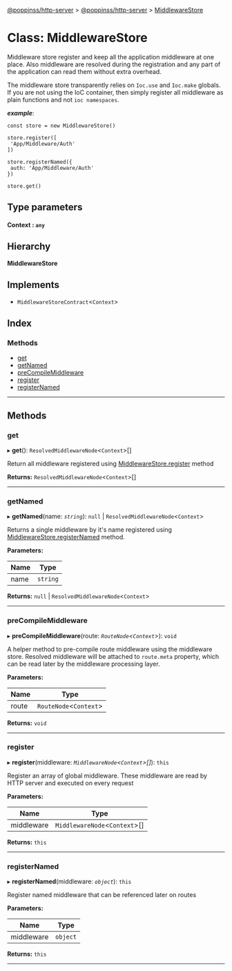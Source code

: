 [@poppinss/http-server](../README.md) > [@poppinss/http-server](../modules/_poppinss_http_server.md) > [MiddlewareStore](../classes/_poppinss_http_server.middlewarestore.md)

# Class: MiddlewareStore

Middleware store register and keep all the application middleware at one place. Also middleware are resolved during the registration and any part of the application can read them without extra overhead.

The middleware store transparently relies on `Ioc.use` and `Ioc.make` globals. If you are not using the IoC container, then simply register all middleware as plain functions and not `ioc namespaces`.

*__example__*:
 ```
const store = new MiddlewareStore()

store.register([
  'App/Middleware/Auth'
])

store.registerNamed({
  auth: 'App/Middleware/Auth'
})

store.get()
```

## Type parameters
#### Context :  `any`
## Hierarchy

**MiddlewareStore**

## Implements

* `MiddlewareStoreContract`<`Context`>

## Index

### Methods

* [get](_poppinss_http_server.middlewarestore.md#get)
* [getNamed](_poppinss_http_server.middlewarestore.md#getnamed)
* [preCompileMiddleware](_poppinss_http_server.middlewarestore.md#precompilemiddleware)
* [register](_poppinss_http_server.middlewarestore.md#register)
* [registerNamed](_poppinss_http_server.middlewarestore.md#registernamed)

---

## Methods

<a id="get"></a>

###  get

▸ **get**(): `ResolvedMiddlewareNode`<`Context`>[]

Return all middleware registered using [MiddlewareStore.register](_poppinss_http_server.middlewarestore.md#register) method

**Returns:** `ResolvedMiddlewareNode`<`Context`>[]

___
<a id="getnamed"></a>

###  getNamed

▸ **getNamed**(name: *`string`*): `null` \| `ResolvedMiddlewareNode`<`Context`>

Returns a single middleware by it's name registered using [MiddlewareStore.registerNamed](_poppinss_http_server.middlewarestore.md#registernamed) method.

**Parameters:**

| Name | Type |
| ------ | ------ |
| name | `string` |

**Returns:** `null` \| `ResolvedMiddlewareNode`<`Context`>

___
<a id="precompilemiddleware"></a>

###  preCompileMiddleware

▸ **preCompileMiddleware**(route: *`RouteNode`<`Context`>*): `void`

A helper method to pre-compile route middleware using the middleware store. Resolved middleware will be attached to `route.meta` property, which can be read later by the middleware processing layer.

**Parameters:**

| Name | Type |
| ------ | ------ |
| route | `RouteNode`<`Context`> |

**Returns:** `void`

___
<a id="register"></a>

###  register

▸ **register**(middleware: *`MiddlewareNode`<`Context`>[]*): `this`

Register an array of global middleware. These middleware are read by HTTP server and executed on every request

**Parameters:**

| Name | Type |
| ------ | ------ |
| middleware | `MiddlewareNode`<`Context`>[] |

**Returns:** `this`

___
<a id="registernamed"></a>

###  registerNamed

▸ **registerNamed**(middleware: *`object`*): `this`

Register named middleware that can be referenced later on routes

**Parameters:**

| Name | Type |
| ------ | ------ |
| middleware | `object` |

**Returns:** `this`

___

